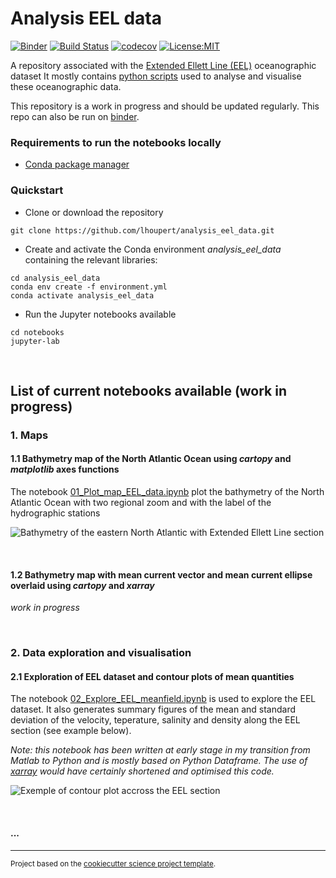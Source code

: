Analysis EEL data
==============================
[![Binder](https://mybinder.org/badge_logo.svg)](https://mybinder.org/v2/gh/lhoupert/analysis_eel_data/master/notebooks)
[![Build Status](https://travis-ci.com/lhoupert/analysis_eel_data.svg?branch=master)](https://travis-ci.com/lhoupert/analysis_eel_data)
[![codecov](https://codecov.io/gh/lhoupert/analysis_eel_data/branch/master/graph/badge.svg)](https://codecov.io/gh/lhoupert/analysis_eel_data)
[![License:MIT](https://img.shields.io/badge/License-MIT-lightgray.svg?style=flt-square)](https://opensource.org/licenses/MIT)

A repository associated with the [Extended Ellett Line (EEL)](https://projects.noc.ac.uk/ExtendedEllettLine/)  oceanographic dataset  It mostly contains [python scripts](https://github.com/lhoupert/analysis_eel_data/tree/master/notebooks)  used to analyse and visualise these oceanographic data.


This repository is a work in progress and should be updated regularly. This repo can also be run on [binder](https://mybinder.org/v2/gh/lhoupert/analysis_eel_data/master/notebooks).

### Requirements to run the notebooks locally
 - [Conda package manager](https://conda.io/en/latest/)



### Quickstart


- Clone or download the repository

``` 
git clone https://github.com/lhoupert/analysis_eel_data.git
```

- Create and activate the Conda environment *analysis\_eel\_data* containing the relevant libraries:

```
cd analysis_eel_data
conda env create -f environment.yml
conda activate analysis_eel_data
```

- Run the Jupyter notebooks available

```
cd notebooks
jupyter-lab
```

<br/>



## List of current notebooks available (work in progress)


### 1. Maps

#### 1.1 Bathymetry map of the North Atlantic Ocean using *cartopy* and *matplotlib* axes functions
The notebook [01\_Plot\_map\_EEL\_data.ipynb](https://github.com/lhoupert/analysis_eel_data/blob/master/notebooks/01_Plot_map_EEL_data.ipynb) plot the bathymetry of the North Atlantic Ocean with two regional zoom and with the label of the hydrographic stations

![Bathymetry of the eastern North Atlantic with Extended Ellett Line section](https://uca0cd1a2dbea90e7cc2e17ff1f3.dl.dropboxusercontent.com/cd/0/inline/A6x41G18KkKDLypjYAM5RzDjLN7RRS4fpOqX7_wu6X31oEIeli6fC0tnx0w4ahgktao3rjF-ehxKzI-ZDAk-qz_ujaRBAiyQIuke9ZdiDUUKAbUFqAwsWdyZD2e7y42r1_k/file#)

<br/>

#### 1.2 Bathymetry map with mean current vector and mean current ellipse overlaid using *cartopy* and *xarray*

*work in progress*

<br/>

### 2. Data exploration and visualisation

#### 2.1 Exploration of EEL dataset and contour plots of mean quantities
The notebook [02\_Explore\_EEL\_meanfield.ipynb](https://github.com/lhoupert/analysis_eel_data/blob/master/notebooks/02_Explore_EEL_meanfield.ipynb) is used to explore the EEL dataset. It also generates summary figures of the mean and standard deviation of the velocity, teperature, salinity and density along the EEL section (see example below). 

*Note: this notebook has been written at early stage in my transition from Matlab to Python and is mostly based on Python Dataframe. The use of [xarray](http://xarray.pydata.org/en/stable/) would have certainly shortened and optimised this code.*

![Exemple of contour plot accross the EEL section](https://uc7aa98171c58ce3a72662dc2ad3.dl.dropboxusercontent.com/cd/0/inline/A6yBwOLWUQU30Tq2vuzKN5a7phHunpUD3brjtu8vps5v4u8SjR-htcWc_rGWXKGRFlDkifYw5aaubcOBZpWaY7sNLFnRISyr4bDjmjxYF8aahGTbFwFDs1ELi2kmFFG18bs/file#)

<br/>

#### ...

--------

<p><small>Project based on the <a target="_blank" href="https://github.com/jbusecke/cookiecutter-science-project">cookiecutter science project template</a>.</small></p>
